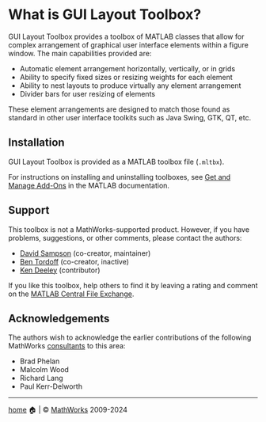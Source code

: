 # What is GUI Layout Toolbox?

GUI Layout Toolbox provides a toolbox of MATLAB classes that allow for complex arrangement of graphical user interface elements within a figure window. The main capabilities provided are:

- Automatic element arrangement horizontally, vertically, or in grids 
- Ability to specify fixed sizes or resizing weights for each element 
- Ability to nest layouts to produce virtually any element arrangement 
- Divider bars for user resizing of elements 

These element arrangements are designed to match those found as standard in other user interface toolkits such as Java Swing, GTK, QT, etc.

## Installation

GUI Layout Toolbox is provided as a MATLAB toolbox file (`.mltbx`).

For instructions on installing and uninstalling toolboxes, see [Get and Manage Add-Ons](https://www.mathworks.com/help/matlab/matlab_env/get-add-ons.html) in the MATLAB documentation.

## Support

This toolbox is not a MathWorks-supported product. However, if you have problems, suggestions, or other comments, please contact the authors:

- [David Sampson](https://www.mathworks.com/matlabcentral/profile/authors/16247) (co-creator, maintainer)
- [Ben Tordoff](https://www.mathworks.com/matlabcentral/profile/authors/1297191) (co-creator, inactive)
- [Ken Deeley](https://uk.mathworks.com/matlabcentral/profile/authors/2987674) (contributor)

If you like this toolbox, help others to find it by leaving a rating and comment on the [MATLAB Central File Exchange](https://www.mathworks.com/matlabcentral/fileexchange/47982-gui-layout-toolbox).

## Acknowledgements

The authors wish to acknowledge the earlier contributions of the following MathWorks [consultants](https://www.mathworks.com/services/consulting.html) to this area:

- Brad Phelan 
- Malcolm Wood 
- Richard Lang 
- Paul Kerr-Delworth

___

[home](index.md) :house: | :copyright: [MathWorks](https://www.mathworks.com/services/consulting.html) 2009-2024